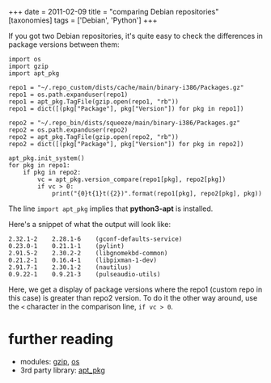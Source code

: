 +++
date = 2011-02-09
title = "comparing Debian repositories"
[taxonomies]
tags = ['Debian', 'Python']
+++

If you got two Debian repositories, it's quite easy to check the
differences in package versions between them:

``` {.sourceCode .python}
import os
import gzip
import apt_pkg

repo1 = "~/.repo_custom/dists/cache/main/binary-i386/Packages.gz"
repo1 = os.path.expanduser(repo1)
repo1 = apt_pkg.TagFile(gzip.open(repo1, "rb"))
repo1 = dict([(pkg["Package"], pkg["Version"]) for pkg in repo1])

repo2 = "~/.repo_bin/dists/squeeze/main/binary-i386/Packages.gz"
repo2 = os.path.expanduser(repo2)
repo2 = apt_pkg.TagFile(gzip.open(repo2, "rb"))
repo2 = dict([(pkg["Package"], pkg["Version"]) for pkg in repo2])

apt_pkg.init_system()
for pkg in repo1:
    if pkg in repo2:
        vc = apt_pkg.version_compare(repo1[pkg], repo2[pkg])
        if vc > 0:
            print("{0}t{1}t({2})".format(repo1[pkg], repo2[pkg], pkg))
```

The line `import apt_pkg` implies that **python3-apt** is installed.

Here's a snippet of what the output will look like:

    2.32.1-2    2.28.1-6    (gconf-defaults-service)
    0.23.0-1    0.21.1-1    (pylint)
    2.91.5-2    2.30.2-2    (libgnomekbd-common)
    0.21.2-1    0.16.4-1    (libpixman-1-dev)
    2.91.7-1    2.30.1-2    (nautilus)
    0.9.22-1    0.9.21-3    (pulseaudio-utils)

Here, we get a display of package versions where the repo1 (custom repo
in this case) is greater than repo2 version. To do it the other way
around, use the `<` character in the comparison line, `if vc > 0`.

further reading
===============

-   modules: [gzip], [os]
-   3rd party library: [apt_pkg]

  [gzip]: http://docs.python.org/library/gzip
  [os]: http://docs.python.org/library/os
  [apt_pkg]: http://apt.alioth.debian.org/python-apt-doc/library/apt_pkg.html
